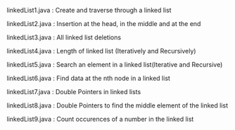 linkedList1.java : Create and traverse through a linked list

linkedList2.java : Insertion at the head, in the middle and at the end

linkedList3.java : All linked list deletions

linkedList4.java : Length of linked list (Iteratively and Recursively)

linkedList5.java : Search an element in a linked list(Iterative and Recursive)

linkedList6.java : Find data at the nth node in a linked list

linkedList7.java : Double Pointers in linked lists

linkedList8.java : Double Pointers to find the middle element of the linked list

linkedList9.java : Count occurences of a number in the linked list